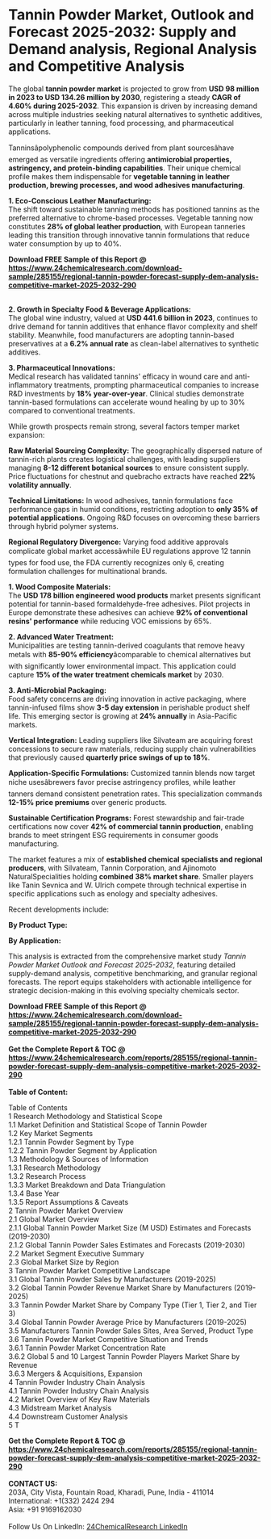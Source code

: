 <h1>Tannin Powder Market, Outlook and Forecast 2025-2032: Supply and Demand analysis, Regional Analysis and Competitive Analysis</h1><p>The global <strong>tannin powder market</strong> is projected to grow from <strong>USD 98 million in 2023 to USD 134.26 million by 2030</strong>, registering a steady <strong>CAGR of 4.60% during 2025-2032</strong>. This expansion is driven by increasing demand across multiple industries seeking natural alternatives to synthetic additives, particularly in leather tanning, food processing, and pharmaceutical applications.</p><p>Tanninsâpolyphenolic compounds derived from plant sourcesâhave emerged as versatile ingredients offering <strong>antimicrobial properties, astringency, and protein-binding capabilities</strong>. Their unique chemical profile makes them indispensable for <strong>vegetable tanning in leather production, brewing processes, and wood adhesives manufacturing</strong>.</p><p><strong>1. Eco-Conscious Leather Manufacturing:</strong><br>
The shift toward sustainable tanning methods has positioned tannins as the preferred alternative to chrome-based processes. Vegetable tanning now constitutes <strong>28% of global leather production</strong>, with European tanneries leading this transition through innovative tannin formulations that reduce water consumption by up to 40%.</p><div><b>Download FREE Sample of this Report @ 
            <a href="https://www.24chemicalresearch.com/download-sample/285155/regional-tannin-powder-forecast-supply-dem-analysis-competitive-market-2025-2032-290">
            https://www.24chemicalresearch.com/download-sample/285155/regional-tannin-powder-forecast-supply-dem-analysis-competitive-market-2025-2032-290</a></b></div><br><p><strong>2. Growth in Specialty Food &amp; Beverage Applications:</strong><br>
The global wine industry, valued at <strong>USD 441.6 billion in 2023</strong>, continues to drive demand for tannin additives that enhance flavor complexity and shelf stability. Meanwhile, food manufacturers are adopting tannin-based preservatives at a <strong>6.2% annual rate</strong> as clean-label alternatives to synthetic additives.</p><p><strong>3. Pharmaceutical Innovations:</strong><br>
Medical research has validated tannins' efficacy in wound care and anti-inflammatory treatments, prompting pharmaceutical companies to increase R&amp;D investments by <strong>18% year-over-year</strong>. Clinical studies demonstrate tannin-based formulations can accelerate wound healing by up to 30% compared to conventional treatments.</p><p>While growth prospects remain strong, several factors temper market expansion:</p><p><strong>Raw Material Sourcing Complexity:</strong> The geographically dispersed nature of tannin-rich plants creates logistical challenges, with leading suppliers managing <strong>8-12 different botanical sources</strong> to ensure consistent supply. Price fluctuations for chestnut and quebracho extracts have reached <strong>22% volatility annually</strong>.</p><p><strong>Technical Limitations:</strong> In wood adhesives, tannin formulations face performance gaps in humid conditions, restricting adoption to <strong>only 35% of potential applications</strong>. Ongoing R&amp;D focuses on overcoming these barriers through hybrid polymer systems.</p><p><strong>Regional Regulatory Divergence:</strong> Varying food additive approvals complicate global market accessâwhile EU regulations approve 12 tannin types for food use, the FDA currently recognizes only 6, creating formulation challenges for multinational brands.</p><p><strong>1. Wood Composite Materials:</strong><br>
The <strong>USD 178 billion engineered wood products</strong> market presents significant potential for tannin-based formaldehyde-free adhesives. Pilot projects in Europe demonstrate these adhesives can achieve <strong>92% of conventional resins' performance</strong> while reducing VOC emissions by 65%.</p><p><strong>2. Advanced Water Treatment:</strong><br>
Municipalities are testing tannin-derived coagulants that remove heavy metals with <strong>85-90% efficiency</strong>âcomparable to chemical alternatives but with significantly lower environmental impact. This application could capture <strong>15% of the water treatment chemicals market</strong> by 2030.</p><p><strong>3. Anti-Microbial Packaging:</strong><br>
Food safety concerns are driving innovation in active packaging, where tannin-infused films show <strong>3-5 day extension</strong> in perishable product shelf life. This emerging sector is growing at <strong>24% annually</strong> in Asia-Pacific markets.</p><p><strong>Vertical Integration:</strong> Leading suppliers like Silvateam are acquiring forest concessions to secure raw materials, reducing supply chain vulnerabilities that previously caused <strong>quarterly price swings of up to 18%</strong>.</p><p><strong>Application-Specific Formulations:</strong> Customized tannin blends now target niche usesâbrewers favor precise astringency profiles, while leather tanners demand consistent penetration rates. This specialization commands <strong>12-15% price premiums</strong> over generic products.</p><p><strong>Sustainable Certification Programs:</strong> Forest stewardship and fair-trade certifications now cover <strong>42% of commercial tannin production</strong>, enabling brands to meet stringent ESG requirements in consumer goods manufacturing.</p><p>The market features a mix of <strong>established chemical specialists and regional producers</strong>, with Silvateam, Tannin Corporation, and Ajinomoto NaturalSpecialities holding <strong>combined 38% market share</strong>. Smaller players like Tanin Sevnica and W. Ulrich compete through technical expertise in specific applications such as enology and specialty adhesives.</p><p>Recent developments include:</p><p><strong>By Product Type:</strong></p><p><strong>By Application:</strong></p><p>This analysis is extracted from the comprehensive market study <em>Tannin Powder Market Outlook and Forecast 2025-2032</em>, featuring detailed supply-demand analysis, competitive benchmarking, and granular regional forecasts. The report equips stakeholders with actionable intelligence for strategic decision-making in this evolving specialty chemicals sector.</p><div><b>Download FREE Sample of this Report @ 
            <a href="https://www.24chemicalresearch.com/download-sample/285155/regional-tannin-powder-forecast-supply-dem-analysis-competitive-market-2025-2032-290">
            https://www.24chemicalresearch.com/download-sample/285155/regional-tannin-powder-forecast-supply-dem-analysis-competitive-market-2025-2032-290</a></b></div><br><div><b>Get the Complete Report & TOC @ 
            <a href="https://www.24chemicalresearch.com/reports/285155/regional-tannin-powder-forecast-supply-dem-analysis-competitive-market-2025-2032-290">
            https://www.24chemicalresearch.com/reports/285155/regional-tannin-powder-forecast-supply-dem-analysis-competitive-market-2025-2032-290</a></b></div><br>
            <b>Table of Content:</b><p>Table of Contents<br />
1 Research Methodology and Statistical Scope<br />
1.1 Market Definition and Statistical Scope of Tannin Powder<br />
1.2 Key Market Segments<br />
1.2.1 Tannin Powder Segment by Type<br />
1.2.2 Tannin Powder Segment by Application<br />
1.3 Methodology & Sources of Information<br />
1.3.1 Research Methodology<br />
1.3.2 Research Process<br />
1.3.3 Market Breakdown and Data Triangulation<br />
1.3.4 Base Year<br />
1.3.5 Report Assumptions & Caveats<br />
2 Tannin Powder Market Overview<br />
2.1 Global Market Overview<br />
2.1.1 Global Tannin Powder Market Size (M USD) Estimates and Forecasts (2019-2030)<br />
2.1.2 Global Tannin Powder Sales Estimates and Forecasts (2019-2030)<br />
2.2 Market Segment Executive Summary<br />
2.3 Global Market Size by Region<br />
3 Tannin Powder Market Competitive Landscape<br />
3.1 Global Tannin Powder Sales by Manufacturers (2019-2025)<br />
3.2 Global Tannin Powder Revenue Market Share by Manufacturers (2019-2025)<br />
3.3 Tannin Powder Market Share by Company Type (Tier 1, Tier 2, and Tier 3)<br />
3.4 Global Tannin Powder Average Price by Manufacturers (2019-2025)<br />
3.5 Manufacturers Tannin Powder Sales Sites, Area Served, Product Type<br />
3.6 Tannin Powder Market Competitive Situation and Trends<br />
3.6.1 Tannin Powder Market Concentration Rate<br />
3.6.2 Global 5 and 10 Largest Tannin Powder Players Market Share by Revenue<br />
3.6.3 Mergers & Acquisitions, Expansion<br />
4 Tannin Powder Industry Chain Analysis<br />
4.1 Tannin Powder Industry Chain Analysis<br />
4.2 Market Overview of Key Raw Materials<br />
4.3 Midstream Market Analysis<br />
4.4 Downstream Customer Analysis<br />
5 T</p><div><b>Get the Complete Report & TOC @ 
            <a href="https://www.24chemicalresearch.com/reports/285155/regional-tannin-powder-forecast-supply-dem-analysis-competitive-market-2025-2032-290">
            https://www.24chemicalresearch.com/reports/285155/regional-tannin-powder-forecast-supply-dem-analysis-competitive-market-2025-2032-290</a></b></div><br><b>CONTACT US:</b><br>
            203A, City Vista, Fountain Road, Kharadi, Pune, India - 411014<br>
            International: +1(332) 2424 294<br>
            Asia: +91 9169162030 <br><br>
            Follow Us On LinkedIn: <a href="https://www.linkedin.com/company/24chemicalresearch/">24ChemicalResearch LinkedIn</a>